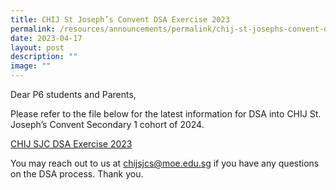 ```yaml
---
title: CHIJ St Joseph’s Convent DSA Exercise 2023
permalink: /resources/announcements/permalink/chij-st-josephs-convent-dsa-exercise-2023/
date: 2023-04-17
layout: post
description: ""
image: ""
---
```

Dear P6 students and Parents,

Please refer to the file below for the latest information for DSA into CHIJ St. Joseph’s Convent Secondary 1 cohort of 2024.

[CHIJ SJC DSA Exercise 2023 ](/files/Resources/Announcements/chij%20sjc%20dsa%20exercise%202023.pdf)

You may reach out to us at chijsjcs@moe.edu.sg if you have any questions on the DSA process.
Thank you.